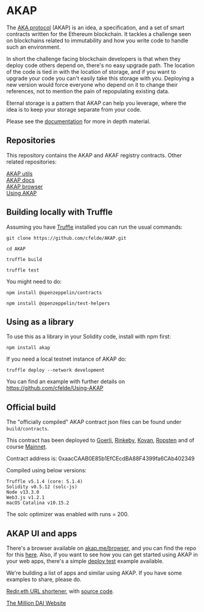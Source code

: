 # AKAP

The [AKA protocol](https://akap.me) (AKAP) is an idea, a specification, and a set of smart contracts written for the Ethereum blockchain. It tackles a challenge seen on blockchains related to immutability and how you write code to handle such an environment.

In short the challenge facing blockchain developers is that when they deploy code others depend on, there's no easy upgrade path. The location of the code is tied in with the location of storage, and if you want to upgrade your code you can't easily take this storage with you. Deploying a new version would force everyone who depend on it to change their references, not to mention the pain of repopulating existing data.

Eternal storage is a pattern that AKAP can help you leverage, where the idea is to keep your storage separate from your code.

Please see the [documentation](https://akap.me/docs) for more in depth material.

## Repositories

This repository contains the AKAP and AKAF registry contracts. Other related repositories:

[AKAP utils](https://github.com/cfelde/AKAP-utils) <br/>
[AKAP docs](https://github.com/cfelde/AKAP-docs) <br/>
[AKAP browser](https://github.com/cfelde/AKAP-browser) <br/>
[Using AKAP](https://github.com/cfelde/Using-AKAP) <br/>

## Building locally with Truffle

Assuming you have [Truffle](https://www.trufflesuite.com/) installed
you can run the usual commands:

`git clone https://github.com/cfelde/AKAP.git`

`cd AKAP`

`truffle build`

`truffle test`

You might need to do:
 
`npm install @openzeppelin/contracts`
 
`npm install @openzeppelin/test-helpers`

## Using as a library

To use this as a library in your Solidity code, install with npm first:

`npm install akap`

If you need a local testnet instance of AKAP do:

`truffle deploy --network development`

You can find an example with further details on https://github.com/cfelde/Using-AKAP

## Official build

The "officially compiled" AKAP contract json files can be found under `build/contracts`.

This contract has been deployed to
[Goerli](https://goerli.etherscan.io/address/0xaaccaab0e85b1efcecdba88f4399fa6cab402349),
[Rinkeby](https://rinkeby.etherscan.io/address/0xaaccaab0e85b1efcecdba88f4399fa6cab402349),
[Kovan](https://kovan.etherscan.io/address/0xaaccaab0e85b1efcecdba88f4399fa6cab402349),
[Ropsten](https://ropsten.etherscan.io/address/0xaaccaab0e85b1efcecdba88f4399fa6cab402349) and of course
[Mainnet](https://etherscan.io/address/0xaaccaab0e85b1efcecdba88f4399fa6cab402349).

Contract address is: 0xaacCAAB0E85b1EfCEcdBA88F4399fa6CAb402349

Compiled using below versions:

```
Truffle v5.1.4 (core: 5.1.4)
Solidity v0.5.12 (solc-js)
Node v13.3.0
Web3.js v1.2.1
macOS Catalina v10.15.2
```

The solc optimizer was enabled with runs = 200.

## AKAP UI and apps

There's a browser available on [akap.me/browser](https://akap.me/browser), and you can find the repo for this [here](https://github.com/cfelde/AKAP-browser).
Also, if you want to see how you can get started using AKAP in your web apps, there's a simple [deploy test](https://github.com/cfelde/AKAP-deploy-test) example available.

We're building a list of apps and similar using AKAP. If you have some examples to share, please do.

[Redir.eth URL shortener](https://redir.eth), with [source code](https://github.com/mohamedelshami/AKAP-url-shortener).

[The Million DAI Website](https://milliondai.website)